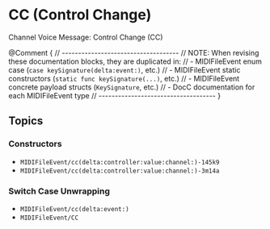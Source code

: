# CC (Control Change)

Channel Voice Message: Control Change (CC)

@Comment {
    // ------------------------------------
    // NOTE: When revising these documentation blocks, they are duplicated in:
    //   - MIDIFileEvent enum case (`case keySignature(delta:event:)`, etc.)
    //   - MIDIFileEvent static constructors (`static func keySignature(...)`, etc.)
    //   - MIDIFileEvent concrete payload structs (`KeySignature`, etc.)
    //   - DocC documentation for each MIDIFileEvent type
    // ------------------------------------
}

## Topics

### Constructors

- ``MIDIFileEvent/cc(delta:controller:value:channel:)-145k9``
- ``MIDIFileEvent/cc(delta:controller:value:channel:)-3m14a``

### Switch Case Unwrapping

- ``MIDIFileEvent/cc(delta:event:)``
- ``MIDIFileEvent/CC``
